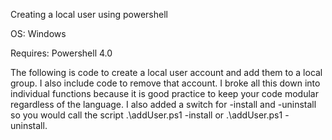 Creating a local user using powershell

OS: Windows

Requires: Powershell 4.0

The following is code to create a local user account and add them to a local group. I also include code to remove that account. I broke all this down into individual functions because it is good practice to keep your code modular regardless of the language. I also added a switch for -install and -uninstall so you would call the script .\addUser.ps1 -install or .\addUser.ps1 -uninstall.